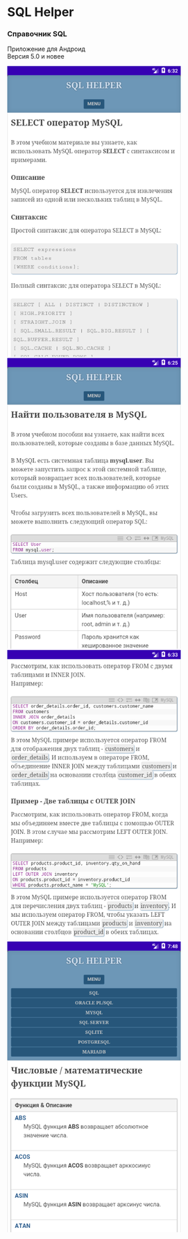 # SQL Helper


### Справочник SQL

Приложение для Андроид  
Версия 5.0 и новее

<img src="img/Screenshot_1677983570.png" alt="Screenshot" width="400">
<img src="img/Screenshot_1677983148.png" alt="Screenshot" width="400">
<img src="img/Screenshot_1677983638.png" alt="Screenshot" width="400">
<img src="img/Screenshot_1677988119.png" alt="Screenshot" width="400">
